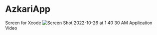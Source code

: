 # AzkariApp
Screen for Xcode ![Screen Shot 2022-10-26 at 1 40 30 AM](https://user-images.githubusercontent.com/61358381/197902901-783d78dc-62ee-4fc6-9215-f7e09f0fdb35.png)
Application Video
